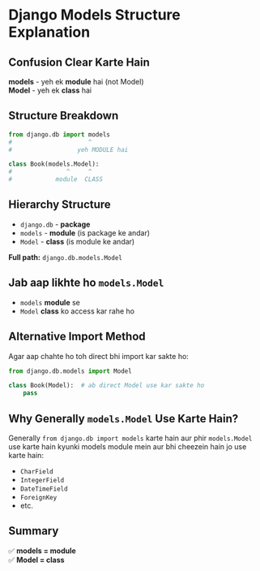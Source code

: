 # Django Models Structure Explanation

## Confusion Clear Karte Hain

**models** - yeh ek **module** hai (not Model)  
**Model** - yeh ek **class** hai

## Structure Breakdown

```python
from django.db import models
#                     ^
#                  yeh MODULE hai
```

```python
class Book(models.Model):
#               ^     ^
#            module  CLASS
```

## Hierarchy Structure

* `django.db` - **package**
* `models` - **module** (is package ke andar)
* `Model` - **class** (is module ke andar)

**Full path:** `django.db.models.Model`

## Jab aap likhte ho `models.Model`

* `models` **module** se
* `Model` **class** ko access kar rahe ho

## Alternative Import Method

Agar aap chahte ho toh direct bhi import kar sakte ho:

```python
from django.db.models import Model

class Book(Model):  # ab direct Model use kar sakte ho
    pass
```

## Why Generally `models.Model` Use Karte Hain?

Generally `from django.db import models` karte hain aur phir `models.Model` use karte hain kyunki models module mein aur bhi cheezein hain jo use karte hain:

* `CharField`
* `IntegerField` 
* `DateTimeField`
* `ForeignKey`
* etc.

## Summary

✅ **models = module**  
✅ **Model = class**
